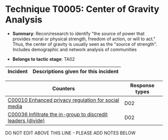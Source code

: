 # Technique T0005: Center of Gravity Analysis

* **Summary**: Recon/research to identify "the source of power that provides moral or physical strength, freedom of action, or will to act." Thus, the center of gravity is usually seen as the "source of strength". Includes demographic and network analysis of communities

* **Belongs to tactic stage**: TA02


| Incident | Descriptions given for this incident |
| -------- | -------------------- |



| Counters | Response types |
| -------- | -------------- |
| [C00010 Enhanced privacy regulation for social media](../counters/C00010.md) | D02 |
| [C00036 Infiltrate the in-group to discredit leaders (divide)](../counters/C00036.md) | D02 |


DO NOT EDIT ABOVE THIS LINE - PLEASE ADD NOTES BELOW